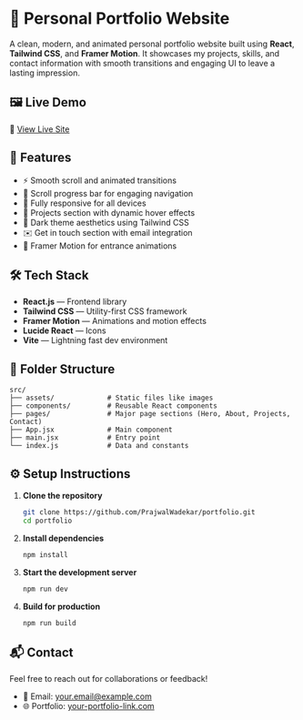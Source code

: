 # 🚀 Personal Portfolio Website

A clean, modern, and animated personal portfolio website built using **React**, **Tailwind CSS**, and **Framer Motion**. It showcases my projects, skills, and contact information with smooth transitions and engaging UI to leave a lasting impression.

## 🖼️ Live Demo

🔗 [View Live Site](https://prajwalwadekar.github.io/Portfolio/)

## 📌 Features

- ⚡ Smooth scroll and animated transitions  
- 🧠 Scroll progress bar for engaging navigation  
- 📱 Fully responsive for all devices  
- 📂 Projects section with dynamic hover effects  
- 🎨 Dark theme aesthetics using Tailwind CSS  
- ✉️ Get in touch section with email integration  
- 🧩 Framer Motion for entrance animations  

## 🛠️ Tech Stack

- **React.js** — Frontend library  
- **Tailwind CSS** — Utility-first CSS framework  
- **Framer Motion** — Animations and motion effects  
- **Lucide React** — Icons  
- **Vite** — Lightning fast dev environment  

## 📁 Folder Structure

    src/
    ├── assets/             # Static files like images
    ├── components/         # Reusable React components
    ├── pages/              # Major page sections (Hero, About, Projects, Contact)
    ├── App.jsx             # Main component
    ├── main.jsx            # Entry point
    └── index.js            # Data and constants

## ⚙️ Setup Instructions

1. **Clone the repository**

    ```bash
    git clone https://github.com/PrajwalWadekar/portfolio.git
    cd portfolio
    ```

2. **Install dependencies**

    ```bash
    npm install
    ```

3. **Start the development server**

    ```bash
    npm run dev
    ```

4. **Build for production**

    ```bash
    npm run build
    ```

## 📬 Contact

Feel free to reach out for collaborations or feedback!

- 📧 Email: [your.email@example.com](mailto:your.email@example.com)  
- 🌐 Portfolio: [your-portfolio-link.com](https://your-portfolio-link.com)

